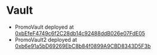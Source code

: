 # Vault
- PromoVault deployed at [0xbEfeF4749c6f2C28db14c92488ddB026e07FdE05](https://02.callisto.network/address/0xbEfeF4749c6f2C28db14c92488ddB026e07FdE05/contracts)
- PromoVault2 deployed at [0xb6e91a5bD69269EbC8b84f0899A9CBD8343D5F3b](https://02.callisto.network/address/0xb6e91a5bD69269EbC8b84f0899A9CBD8343D5F3b/contracts)